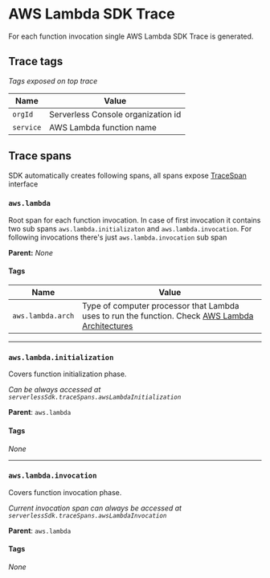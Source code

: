# AWS Lambda SDK Trace

For each function invocation single AWS Lambda SDK Trace is generated.

## Trace tags

_Tags exposed on top trace_

| Name      | Value                              |
| --------- | ---------------------------------- |
| `orgId`   | Serverless Console organization id |
| `service` | AWS Lambda function name           |

## Trace spans

SDK automatically creates following spans, all spans expose [TraceSpan](trace-span.md) interface

### `aws.lambda`

Root span for each function invocation. In case of first invocation it contains two sub spans `aws.lambda.initializaton` and `aws.lambda.invocation`. For following invocations there's just `aws.lambda.invocation` sub span

**Parent:** _None_

#### Tags

| Name              | Value                                                                                                                                                                |
| ----------------- | -------------------------------------------------------------------------------------------------------------------------------------------------------------------- |
| `aws.lambda.arch` | Type of computer processor that Lambda uses to run the function. Check [AWS Lambda Architectures](https://docs.aws.amazon.com/lambda/latest/dg/foundation-arch.html) |

---

### `aws.lambda.initialization`

Covers function initialization phase.

_Can be always accessed at `serverlessSdk.traceSpans.awsLambdaInitialization`_

**Parent**: `aws.lambda`

#### Tags

_None_

---

### `aws.lambda.invocation`

Covers function invocation phase.

_Current invocation span can always be accessed at `serverlessSdk.traceSpans.awsLambdaInvocation`_

**Parent**: `aws.lambda`

#### Tags

_None_
